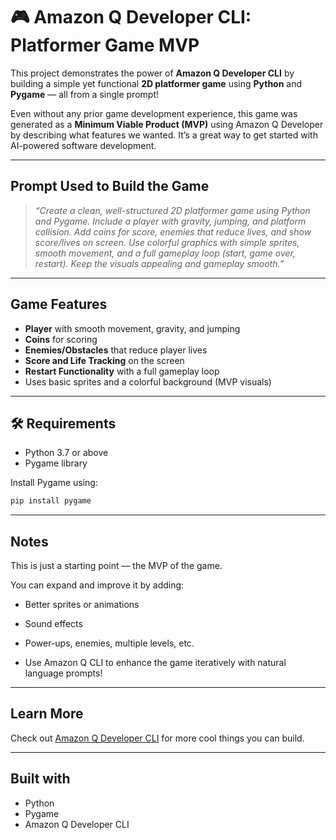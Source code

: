 # 🎮 Amazon Q Developer CLI: Platformer Game MVP

This project demonstrates the power of **Amazon Q Developer CLI** by building a simple yet functional **2D platformer game** using **Python** and **Pygame** — all from a single prompt!

Even without any prior game development experience, this game was generated as a **Minimum Viable Product (MVP)** using Amazon Q Developer by describing what features we wanted. It’s a great way to get started with AI-powered software development.

---

## Prompt Used to Build the Game

> *“Create a clean, well-structured 2D platformer game using Python and Pygame. Include a player with gravity, jumping, and platform collision. Add coins for score, enemies that reduce lives, and show score/lives on screen. Use colorful graphics with simple sprites, smooth movement, and a full gameplay loop (start, game over, restart). Keep the visuals appealing and gameplay smooth.”*

---

## Game Features

- **Player** with smooth movement, gravity, and jumping
- **Coins** for scoring
- **Enemies/Obstacles** that reduce player lives
- **Score and Life Tracking** on the screen
- **Restart Functionality** with a full gameplay loop
- Uses basic sprites and a colorful background (MVP visuals)

---

## 🛠 Requirements

- Python 3.7 or above
- Pygame library

Install Pygame using:

```bash
pip install pygame
```

---

## Notes
This is just a starting point — the MVP of the game.

You can expand and improve it by adding:

- Better sprites or animations

- Sound effects

- Power-ups, enemies, multiple levels, etc.

- Use Amazon Q CLI to enhance the game iteratively with natural language prompts!

---

## Learn More
Check out [Amazon Q Developer CLI](https://aws.amazon.com/q/developer/getting-started/?trk=be1d3503-b8b5-469f-98b9-f88d0b30fcde&sc_channel=el#Amazon_Q_Developer_in_the_IDE) for more cool things you can build.

---

## Built with
- Python
- Pygame
- Amazon Q Developer CLI
